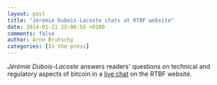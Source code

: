```yaml
---
layout: post
title: "Jérémie Dubois-Lacoste chats at RTBF website"
date: 2014-01-21 22:06:55 +0100
comments: false
author: Arne Brutschy
categories: [In the press]
---
```

*Jérémie Dubois-Lacoste* answers readers' questions on technical and regulatory aspects of bitcoin in a [live chat](http://www.rtbf.be/info/economie/detail_faut-il-se-mefier-du-bitcoin-la-monnaie-virtuelle-chat-a-12h?id=8181072) on the RTBF website.
